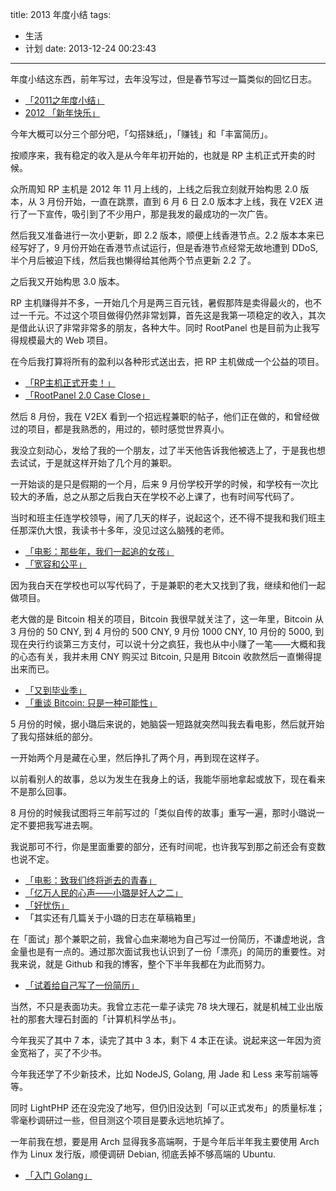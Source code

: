 title: 2013 年度小结
tags:
  - 生活
  - 计划
date: 2013-12-24 00:23:43
---

年度小结这东西，前年写过，去年没写过，但是春节写过一篇类似的回忆日志。

*   [「2011之年度小结」](http://jysperm.me/live/230)
*   [2012 「新年快乐」](http://jysperm.me/live/702)

今年大概可以分三个部分吧，「勾搭妹纸」，「赚钱」和「丰富简历」。

按顺序来，我有稳定的收入是从今年年初开始的，也就是 RP 主机正式开卖的时候。

众所周知 RP 主机是 2012 年 11 月上线的，上线之后我立刻就开始构思 2.0 版本，从 3 月份开始，一直在跳票，直到 6 月 6 日 2.0 版本才上线，我在 V2EX 进行了一下宣传，吸引到了不少用户，那是我发的最成功的一次广告。

然后我又准备进行一次小更新，即 2.2 版本，顺便上线香港节点。2.2 版本本来已经写好了，9 月份开始在香港节点试运行，但是香港节点经常无故地遭到 DDoS, 半个月后被迫下线，然后我也懒得给其他两个节点更新 2.2 了。

之后我又开始构思 3.0 版本。

RP 主机赚得并不多，一开始几个月是两三百元钱，暑假那阵是卖得最火的，也不过一千元。不过这个项目做得仍然非常划算，首先这是我第一项稳定的收入，其次是借此认识了非常非常多的朋友，各种大牛。同时 RootPanel 也是目前为止我写得规模最大的 Web 项目。

在今后我打算将所有的盈利以各种形式送出去，把 RP 主机做成一个公益的项目。

*   [「RP主机正式开卖！」](http://jysperm.me/program/666)
*   [「RootPanel 2.0 Case Close」](http://jysperm.me/live/884)

然后 8 月份，我在 V2EX 看到一个招远程兼职的帖子，他们正在做的，和曾经做过的项目，都是我熟悉的，用过的，顿时感觉世界真小。

我没立刻动心，发给了我的一个朋友，过了半天他告诉我他被选上了，于是我也想去试试，于是就这样开始了几个月的兼职。

一开始谈的是只是假期的一个月，后来 9 月份学校开学的时候，和学校有一次比较大的矛盾，总之从那之后我白天在学校不必上课了，也有时间写代码了。

当时和班主任连学校领导，闹了几天的样子，说起这个，还不得不提我和我们班主任那深仇大恨，我读书十多年，没见过这么脑残的老师。

*   [「电影：那些年，我们一起追的女孩」](http://jysperm.me/live/1105)
*   [「宽容和公平」](http://jysperm.me/live/794)

因为我白天在学校也可以写代码了，于是兼职的老大又找到了我，继续和他们一起做项目。

老大做的是 Bitcoin 相关的项目，Bitcoin 我很早就关注了，这一年里，Bitcoin 从 3 月份的 50 CNY, 到 4 月份的 500 CNY, 9 月份 1000 CNY, 10 月份的 5000, 到现在央行约谈第三方支付，可以说十分之疯狂，我也从中小赚了一笔——大概和我的心态有关，我并未用 CNY 购买过 Bitcoin, 只是用 Bitcoin 收款然后一直懒得提出来而已。

*   [「又到毕业季」](http://jysperm.me/live/1204)
*   [「重谈 Bitcoin: 只是一种可能性」](http://jysperm.me/note/1411)

5 月份的时候，据小璐后来说的，她脑袋一短路就突然叫我去看电影，然后就开始了我勾搭妹纸的部分。

一开始两个月是藏在心里，然后挣扎了两个月，再到现在这样子。

以前看别人的故事，总以为发生在我身上的话，我能华丽地拿起或放下，现在看来不是那么回事。

8 月份的时候我试图将三年前写过的「类似自传的故事」重写一遍，那时小璐说一定不要把我写进去啊。

我说那可不行，你是里面重要的部分，还有时间呢，也许我写到那之前还会有变数也说不定。

*   [「电影：致我们终将逝去的青春」](http://jysperm.me/live/836)
*   [「亿万人民的心声——小璐是好人之二」](http://jysperm.me/live/1174)
*   [「好忧伤」](http://jysperm.me/live/1233)
*   「其实还有几篇关于小璐的日志在草稿箱里」

在「面试」那个兼职之前，我曾心血来潮地为自己写过一份简历，不谦虚地说，含金量也是有一点的。通过那次面试我也认识到了一份「漂亮」的简历的重要性。对我来说，就是 Github 和我的博客，整个下半年我都在为此而努力。

*   [「试着给自己写了一份简历」](http://jysperm.me/program/1069)

当然，不只是表面功夫。我曾立志花一辈子读完 78 块大理石，就是机械工业出版社的那套大理石封面的「计算机科学丛书」。

今年我买了其中 7 本，读完了其中 3 本，剩下 4 本正在读。说起来这一年因为资金宽裕了，买了不少书。

今年我还学了不少新技术，比如 NodeJS, Golang, 用 Jade 和 Less 来写前端等等。

同时 LightPHP 还在没完没了地写，但仍旧没达到「可以正式发布」的质量标准；零毫秒调研过一些，但目测这个项目是要永远地坑掉了。

一年前我在想，要是用 Arch 显得我多高端啊，于是今年后半年我主要使用 Arch 作为 Linux 发行版，顺便调研 Debian, 彻底丢掉不够高端的 Ubuntu.

*   [「入门 Golang」](http://jysperm.me/program/1251)